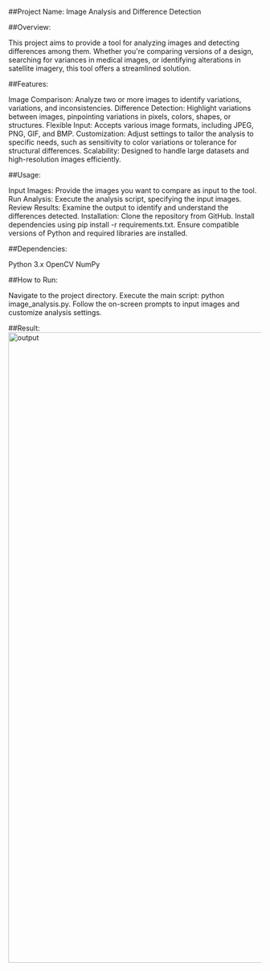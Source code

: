 ##Project Name: Image Analysis and Difference Detection

##Overview:

This project aims to provide a tool for analyzing images and detecting differences among them. Whether you're comparing versions of a design, searching for variances in medical images, or identifying alterations in satellite imagery, this tool offers a streamlined solution.

##Features:

Image Comparison: Analyze two or more images to identify variations, variations, and inconsistencies.
Difference Detection: Highlight variations between images, pinpointing variations in pixels, colors, shapes, or structures.
Flexible Input: Accepts various image formats, including JPEG, PNG, GIF, and BMP.
Customization: Adjust settings to tailor the analysis to specific needs, such as sensitivity to color variations or tolerance for structural differences.
Scalability: Designed to handle large datasets and high-resolution images efficiently.

##Usage:

Input Images: Provide the images you want to compare as input to the tool.
Run Analysis: Execute the analysis script, specifying the input images.
Review Results: Examine the output to identify and understand the differences detected.
Installation: Clone the repository from GitHub.
Install dependencies using pip install -r requirements.txt.
Ensure compatible versions of Python and required libraries are installed.

##Dependencies:

Python 3.x
OpenCV
NumPy

##How to Run:

Navigate to the project directory.
Execute the main script: python image_analysis.py.
Follow the on-screen prompts to input images and customize analysis settings.


##Result: 
<img width="1255" alt="output" src="https://github.com/sbanerjee29/Image-Analysis/assets/104590401/88b9ca27-06e3-4ce5-9ae6-e38d615b16e0">

